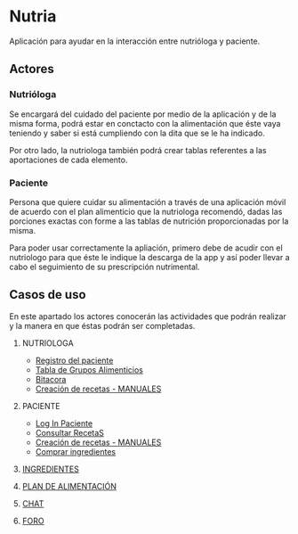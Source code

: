 # Nutria

Aplicación para ayudar en la interacción entre nutrióloga y paciente.


## Actores

### Nutrióloga
Se encargará del cuidado del paciente por medio de la aplicación y de la misma forma, podrá estar en conctacto con la alimentación que éste vaya teniendo y saber si está cumpliendo con la dita que se le ha indicado.

Por otro lado, la nutriologa también podrá crear tablas referentes a las aportaciones de cada elemento.

### Paciente
Persona que quiere cuidar su alimentación a través de una aplicación móvil de acuerdo con el plan alimenticio que la nutriologa recomendó, dadas las porciones exactas con forme a las tablas de nutrición proporcionadas por la misma.

Para poder usar correctamente la apliación, primero debe de acudir con el nutriologo para que éste le indique la descarga de la app y así poder llevar a cabo el seguimiento de su prescripción nutrimental.

## Casos de uso
En este apartado los actores conocerán las actividades que podrán realizar y la manera en que éstas podrán ser completadas.



1. NUTRIOLOGA
	- [Registro del paciente](https://github.com/INMEGEN/nutria/blob/master/Casos%20de%20Uso/RegistroPac.md)
	- [Tabla de Grupos Alimenticios](https://github.com/INMEGEN/nutria/blob/master/Casos%20de%20Uso/Tabla%20de%20Grupos%20Alimenticios.md)
	- [Bitacora](https://github.com/INMEGEN/nutria/blob/master/Casos%20de%20Uso/Bitacora.md)
	- [Creación de recetas - MANUALES](https://github.com/INMEGEN/nutria/blob/master/Casos%20de%20Uso/Recetas%20Manuales.md)

2. PACIENTE
	- [Log In Paciente](https://github.com/INMEGEN/nutria/blob/master/Casos%20de%20Uso/LOGIN%20DE%20PACIENTE.md)
	- [Consultar RecetaS](https://github.com/INMEGEN/nutria/blob/master/Casos%20de%20Uso/Consultar%20Recetas.md)
	- [Creación de recetas - MANUALES](https://github.com/INMEGEN/nutria/blob/master/Casos%20de%20Uso/Recetas%20Manuales.md)
	- [Comprar ingredientes](https://github.com/INMEGEN/nutria/blob/master/Casos%20de%20Uso/Lista%20de%20compras.md)

3. [INGREDIENTES](https://github.com/INMEGEN/nutria/blob/master/Casos%20de%20Uso/Ingredientes.md)

4. [PLAN DE ALIMENTACIÓN](https://github.com/INMEGEN/nutria/blob/master/Casos%20de%20Uso/Plan.md)

5. [CHAT](https://github.com/INMEGEN/nutria/blob/master/Casos%20de%20Uso/Chat.md)

6. [FORO](https://github.com/INMEGEN/nutria/blob/master/Casos%20de%20Uso/Foro.md)

